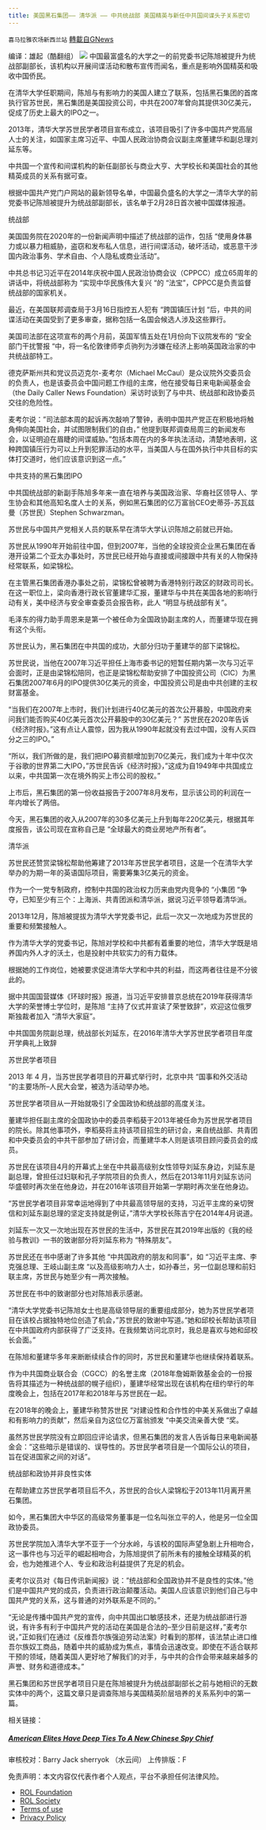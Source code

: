 ```yaml
---
title: 美国黑石集团—— 清华派 —— 中共统战部 美国精英与新任中共国间谍头子关系密切
---
```

`喜马拉雅农场新西兰站` [轉載自GNews](https://gnews.org/zh-hans/2204151/)

编译：雄起（酷翻组）
![](https://assets.gnews.org/wp-content/uploads/2022/03/Screen-Shot-2022-03-02-at-4.19.45-PM-e1647647956955.jpg)
中国最富盛名的大学之一的前党委书记陈旭被提升为统战部副部长，该机构以开展间谍活动和散布宣传而闻名，重点是影响外国精英和吸收中国侨民。

在清华大学任职期间，陈旭与有影响力的美国人建立了联系，包括黑石集团的首席执行官苏世民，黑石集团是美国投资公司，中共在2007年曾向其提供30亿美元，促成了历史上最大的IPO之一。

2013年，清华大学苏世民学者项目宣布成立，该项目吸引了许多中国共产党高层人士的关注，如国家主席习近平、中国人民政治协商会议副主席董建华和副总理刘延东等。

中共国一个宣传和间谍机构的新任副部长与商业大亨、大学校长和美国社会的其他精英成员的关系有据可查。

根据中国共产党门户网站的最新领导名单，中国最负盛名的大学之一清华大学的前党委书记陈旭被提升为统战部副部长，该名单于2月28日首次被中国媒体报道。

统战部

美国国务院在2020年的一份新闻声明中描述了统战部的运作，包括 “使用身体暴力或以暴力相威胁，盗窃和发布私人信息，进行间谍活动，破坏活动，或恶意干涉国内政治事务、学术自由、个人隐私或商业活动”。

中共总书记习近平在2014年庆祝中国人民政治协商会议（CPPCC）成立65周年的讲话中，将统战部称为 “实现中华民族伟大复兴 “的 “法宝”，CPPCC是负责监督统战部的国家机关。

最近，在美国联邦调查局于3月16日指控五人犯有 “跨国镇压计划 “后，中共的间谍活动在美国受到了更多审查，据称包括一名国会候选人涉及这些罪行。

美国司法部在这项宣布的两个月前，英国军情五处在1月份向下议院发布的 “安全部门干扰警报 “中，将一名伦敦律师李贞驹列为涉嫌在经济上影响英国政治家的中共统战部特工。

德克萨斯州共和党议员迈克尔-麦考尔（Michael McCaul）是众议院外交委员会的负责人，也是该委员会中国问题工作组的主席，他在接受每日来电新闻基金会（the Daily Caller News Foundation）采访时谈到了与中共、统战部和政协委员交往的危险性。

麦考尔说：”司法部本周的起诉再次敲响了警钟，表明中国共产党正在积极地将触角伸向美国社会，并试图限制我们的自由，” 他提到联邦调查局周三的新闻发布会，以证明迫在眉睫的间谍威胁。”包括本周在内的多年执法活动，清楚地表明，这种跨国镇压行为可以上升到犯罪活动的水平，当美国人与在国外执行中共目标的实体打交道时，他们应该意识到这一点。”

中共支持的黑石集团IPO

中共国统战部的新副手陈旭多年来一直在培养与美国政治家、华裔社区领导人、学生协会和其他高知名度人士的关系，例如黑石集团的亿万富翁CEO史蒂芬-苏瓦兹曼（苏世民）Stephen Schwarzman。

苏世民与中国共产党相关人员的联系早在清华大学认识陈旭之前就已开始。

苏世民从1990年开始前往中国，但到2007年，当他的全球投资企业黑石集团在香港开设第二个亚太办事处时，苏世民已经开始与直接或间接跟中共有关的人物保持经常联系，如梁锦松。

在主管黑石集团香港办事处之前，梁锦松曾被聘为香港特别行政区的财政司司长。在这一职位上，梁向香港行政长官董建华汇报，董建华与中共在美国各地的影响行动有关，美中经济与安全审查委员会报告称，此人 “明显与统战部有关”。

毛泽东的得力助手周恩来是第一个被任命为全国政协副主席的人，而董建华现在拥有这个头衔。

苏世民认为，黑石集团在中共国的成功，大部分归功于董建华的部下梁锦松。

苏世民说，当他在2007年习近平担任上海市委书记的短暂任期内第一次与习近平会面时，正是由梁锦松陪同，也正是梁锦松帮助安排了中国投资公司（CIC）为黑石集团2007年6月的IPO提供30亿美元的资金，中国投资公司是由中共创建的主权财富基金。

“当我们在2007年上市时，我们计划进行40亿美元的首次公开募股，中国政府来问我们能否购买40亿美元首次公开募股中的30亿美元？” 苏世民在2020年告诉《经济时报》。”这有点让人震惊，因为我从1990年起就没有去过中国，没有人买四分之三的IPO。”

“所以，我们所做的是，我们把IPO募资额增加到70亿美元，我们成为十年中仅次于谷歌的世界第二大IPO，”苏世民告诉《经济时报》，”这成为自1949年中共国成立以来，中共国第一次在境外购买上市公司的股权。”

上市后，黑石集团的第一份收益报告于2007年8月发布，显示该公司的利润在一年内增长了两倍。

今天，黑石集团的收入从2007年的30多亿美元上升到每年220亿美元，根据其年度报告，该公司现在宣称自己是 “全球最大的商业房地产所有者”。

清华派

苏世民还赞赏梁锦松帮助他筹建了2013年苏世民学者项目，这是一个在清华大学举办的为期一年的英语国际项目，需要筹集3亿美元的资金。

作为一个一党专制政府，控制中共国的政治权力历来由党内竞争的 “小集团 “争夺，已知至少有三个：上海派、共青团派和清华派，据说习近平领导着清华派。

2013年12月，陈旭被提拔为清华大学党委书记，此后一次又一次地成为苏世民的重要和频繁接触人。

作为清华大学的党委书记，陈旭对学校和中共都有着重要的地位，清华大学既是培养国内外人才的沃土，也是投射中共软实力的有力载体。

根据她的工作岗位，她被要求促进清华大学和中共的利益，而这两者往往是不分彼此的。

据中共国国营媒体《环球时报》报道，当习近平安排普京总统在2019年获得清华大学的荣誉博士学位时，是陈旭 “主持了仪式并宣读了荣誉致辞”，欢迎这位俄罗斯独裁者加入 “清华大家庭”。

中共国国务院副总理，统战部长刘延东，在2016年清华大学苏世民学者项目年度开学典礼上致辞

苏世民学者项目

2013 年 4 月，当苏世民学者项目的开幕式举行时，北京中共 “国事和外交活动 “的主要场所–人民大会堂，被选为活动举办地。

苏世民学者项目从一开始就吸引了全国政协和统战部的高度关注。

董建华担任副主席的全国政协中的委员李稻葵于2013年被任命为苏世民学者项目的院长。除其他事项外，李稻葵将主持该项目招生的研讨会，来自统战部、共青团和中央委员会的中共干部参加了研讨会，而董建华本人则是该项目顾问委员会的成员。

苏世民在该项目4月的开幕式上坐在中共最高级别女性领导刘延东身边，刘延东是副总理，曾担任过妇联和孔子学院项目的负责人，然后在2013年11月刘延东访问华盛顿时再次坐在他身边，并在2016年该项目开始第一学期时再次坐在他身边。

“苏世民学者项目非常幸运地得到了中共最高领导层的支持，习近平主席的亲切贺信和刘延东副总理的坚定支持就是例证，”清华大学校长陈吉宁在2014年4月说道。

刘延东一次又一次地出现在苏世民的生活中，苏世民在其2019年出版的《我的经验与教训》一书的致谢部分将刘延东称为 “特殊朋友”。

苏世民还在书中感谢了许多其他 “中共国政府的朋友和同事”，如 “习近平主席、李克强总理、王岐山副主席 “以及高级影响力人士，如孙春兰，另一位副总理和前妇联主席，苏世民与她至少有一两次接触。

苏世民在书中的致谢部分也对陈旭表示感谢。

“清华大学党委书记陈旭女士也是高级领导层的重要组成部分，她为苏世民学者项目在该校占据独特地位创造了机会，”苏世民的致谢中写道。”她和邱校长帮助该项目在中共国政府内部获得了广泛支持。在我频繁访问北京时，我总是喜欢与她和邱校长会面。”

在陈旭和董建华多年来断断续续合作的同时，苏世民和董建华也继续保持着联系。

作为中共国商业联合会（CGCC）的名誉主席（2018年詹姆斯敦基金会的一份报告将其描述为一种统战部的幌子组织），董建华经常出现在该机构在纽约举行的年度晚会上，包括在2017年和2018年与苏世民在一起。

在2018年的晚会上，董建华称赞苏世民 “对建设性和合作性的中美关系做出了卓越和有影响力的贡献”，然后亲自为这位亿万富翁颁发 “中美交流亲善大使 “奖。

虽然苏世民学院没有立即回应评论请求，但黑石集团的发言人告诉每日来电新闻基金会：”这些暗示是错误的、误导性的。苏世民学者项目是一个国际公认的项目，旨在促进国家之间的对话”。

统战部和政协并非良性实体

在帮助建立苏世民学者项目后不久，苏世民的合伙人梁锦松于2013年11月离开黑石集团。

如今，黑石集团大中华区的高级常务董事是一位名叫张立平的人，他是另一位全国政协委员。

苏世民学院加入清华大学不亚于一个分水岭，与该校的国际声望急剧上升相吻合，这一事件也与习近平的崛起相吻合，为陈旭提供了前所未有的接触全球精英的机会，也为她推进个人、专业和政治利益提供了充足的机会。

麦考尔议员对《每日传讯新闻报》说：”统战部和全国政协并不是良性的实体。”他们是中国共产党的成员，负责进行政治颠覆活动。美国人应该意识到他们自己与中国共产党的关系，这与普通的对外联系是不同的。”

“无论是传播中国共产党的宣传，向中共国出口敏感技术，还是为统战部进行游说，有许多有利于中国共产党的活动在美国是合法的–至少目前是这样，”麦考尔说，”正如我们在通过《反维吾尔族强迫劳动法案》时看到的那样，该法禁止进口维吾尔族奴工商品，随着中共的威胁成为焦点，事情会迅速改变。即使在不适合联邦干预的领域，随着美国人更好地了解我们的对手，与中共的合作会带来越来越多的声誉、财务和道德成本。”

黑石集团和苏世民学者项目只是在陈旭被提升为统战部副部长之前与她相识的无数实体中的两个，这篇文章只是调查陈旭与美国精英阶层培养的关系系列中的第一篇。

相关链接：

##### [American Elites Have Deep Ties To A New Chinese Spy Chief](https://dailycaller.com/2022/03/18/american-elites-have-deep-ties-to-a-new-chinese-spy-chief/)

审核校对：Barry Jack  sherryok （水云间）
上传排版：F

 

免责声明：本文内容仅代表作者个人观点，平台不承担任何法律风险。

- [ROL Foundation](https://rolfoundation.org/)
- [ROL Society](https://rolsociety.org/)
- [Terms of use](https://gnews.org/terms-of-use-3/)
- [Privacy Policy](https://gnews.org/privacy-policy/)
